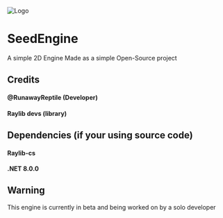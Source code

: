 ![Logo](https://runawayreptile.github.io/SeedEngineLowRes.png)  
# SeedEngine
A simple 2D Engine Made as a simple Open-Source project
## Credits
#### @RunawayReptile (Developer)
#### Raylib devs (library)
## Dependencies (if your using source code)
#### Raylib-cs
#### .NET 8.0.0
## Warning
This engine is currently in beta and being worked on by a solo developer


